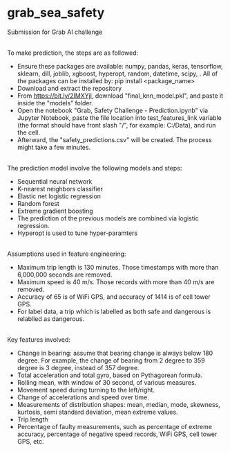 # grab_sea_safety
Submission for Grab AI challenge

<br/>
To make prediction, the steps are as followed:

- Ensure these packages are available: numpy, pandas, keras, tensorflow, sklearn, dill, joblib, xgboost, hyperopt, random, datetime, scipy, . All of the packages can be installed by: pip install <package_name>
- Download and extract the repository
- From https://bit.ly/2IMXYjl, download "final_knn_model.pkl", and paste it inside the "models" folder.
- Open the notebook "Grab, Safety Challenge - Prediction.ipynb" via Jupyter Notebook, paste the file location into test_features_link variable (the format should have front slash "/", for example: C:/Data), and run the cell.
- Afterward, the "safety_predictions.csv" will be created. The process might take a few minutes.

<br/>
The prediction model involve the following models and steps:

- Sequential neural network
- K-nearest neighbors classifier
- Elastic net logistic regression
- Random forest
- Extreme gradient boosting
- The prediction of the previous models are combined via logistic regression.
- Hyperopt is used to tune hyper-paramters

<br/>
Assumptions used in feature engineering:

- Maximum trip length is 130 minutes. Those timestamps with more than 6,000,000 seconds are removed.
- Maximum speed is 40 m/s. Those records with more than 40 m/s are removed.
- Accuracy of 65 is of WiFi GPS, and accuracy of 1414 is of cell tower GPS.
- For label data, a trip which is labelled as both safe and dangerous is relablled as dangerous.

<br/>
Key features involved:

- Change in bearing: assume that bearing change is always below 180 degree. For example, the change of bearing from 2 degree to 359 degree is 3 degree, instead of 357 degree.
- Total acceleration and total gyro, based on Pythagorean formula.
- Rolling mean, with window of 30 second, of various measures.
- Movement speed during turning to the left/right.
- Change of accelerations and speed over time. 
- Measurements of distribution shapes: mean, median, mode, skewness, kurtosis, semi standard deviation, mean extreme values.
- Trip length
- Percentage of faulty measurements, such as percentage of extreme accuracy, percentage of negative speed records, WiFi GPS, cell tower GPS, etc.

